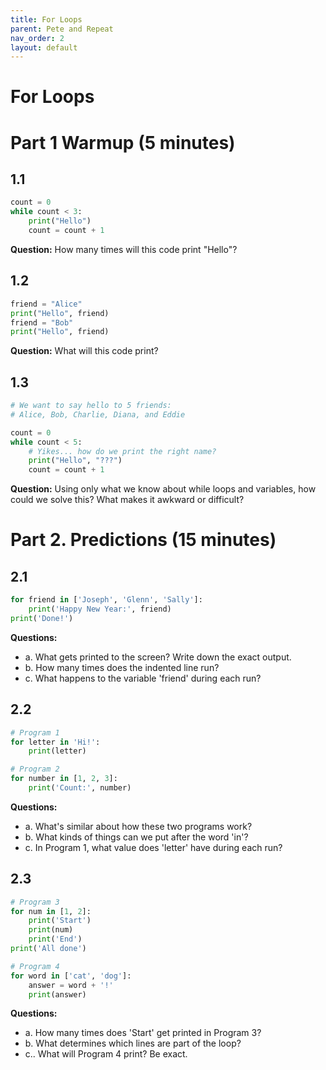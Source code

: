 ```yaml
---
title: For Loops
parent: Pete and Repeat
nav_order: 2
layout: default
---
```


# For Loops

# Part 1 Warmup (5 minutes)

## 1.1

```python
count = 0
while count < 3:
    print("Hello")
    count = count + 1
```

**Question:** How many times will this code print "Hello"?

## 1.2

```python
friend = "Alice"
print("Hello", friend)
friend = "Bob"
print("Hello", friend)
```

**Question:** What will this code print?

## 1.3

```python
# We want to say hello to 5 friends:
# Alice, Bob, Charlie, Diana, and Eddie

count = 0
while count < 5:
    # Yikes... how do we print the right name?
    print("Hello", "???")
    count = count + 1
```

**Question:** Using only what we know about while loops and variables, how could we solve this? What makes it awkward or difficult?

# Part 2. Predictions (15 minutes)

## 2.1

```python
for friend in ['Joseph', 'Glenn', 'Sally']:
    print('Happy New Year:', friend)
print('Done!')
```

**Questions:**

- a. What gets printed to the screen? Write down the exact output.
- b. How many times does the indented line run?
- c. What happens to the variable 'friend' during each run?

## 2.2

```python
# Program 1
for letter in 'Hi!':
    print(letter)
```

```python
# Program 2
for number in [1, 2, 3]:
    print('Count:', number)
```

**Questions:**

- a. What's similar about how these two programs work?
- b. What kinds of things can we put after the word 'in'?
- c. In Program 1, what value does 'letter' have during each run?

## 2.3

```python
# Program 3
for num in [1, 2]:
    print('Start')
    print(num)
    print('End')
print('All done')
```

```python
# Program 4
for word in ['cat', 'dog']:
    answer = word + '!'
    print(answer)
```

**Questions:**

- a. How many times does 'Start' get printed in Program 3?
- b. What determines which lines are part of the loop?
- c.. What will Program 4 print? Be exact.
<!--

# Explanation

<iframe width="100%" height="500" src="https://www.youtube.com/embed/JP7ITIXGpHk?start=234&end=1426" title="YouTube video player" frameborder="0" allow="accelerometer; autoplay; clipboard-write; encrypted-media; gyroscope; picture-in-picture; web-share" referrerpolicy="strict-origin-when-cross-origin" allowfullscreen></iframe>

Notes to capture:

- pros and cons of the first program that meows 3 times
- what will cause a loop to run forever?
- code for a working while loop
- sketch the flow of a while loop (flowchart or just arrows with code)
- two ways of incrementing (adding 1 to a variable)
- relationship between a for loop and a list
- syntax for a list
- when does a programmer use the variable "\_" -->
<!--

# Part 4: Practice (20-60 minutes)

Students write the output for each program:

```python
# Program 1
for x in "wow":
    print("*")

# Program 2
for x in "wow":
    print(x)

# Program 3
for x in "wow":
    print(x + "!")
```

## Part 2: Code Writing (10 minutes)

Problems progress from guided to independent:

### Task 1: Complete the Code (with support)

```python
# Make this print:
# Go team!
# Go team!
# Go team!

for number in [1, 2, 3]:
    print(_________)  # Students fill in blank
```

### Task 2: Build from Template

```python
# Make this program print:
# hello a
# hello b
# hello c

for _____ in ['a', 'b', 'c']:
    ________________
```

### Task 3: Independent Writing

Write a for loop that prints:

```
1 Mississippi
2 Mississippi
3 Mississippi
4 Mississippi
5 Mississippi
```

## Part 3: Challenge (5 minutes)

For students who finish early:

```python
# Make this pattern:
# *
# **
# ***

# Hint: you can multiply strings!
# Example: "ha" * 3 gives "hahaha"
```

## Help Cards Available

Card 1: For Loop Template

```python
for variable_name in [value1, value2, value3]:
    print(variable_name)
```

Card 2: Common Patterns

```python
# Print same thing multiple times
for x in [1, 2, 3]:
    print("Hello")

# Print each value
for x in [1, 2, 3]:
    print(x)

# Print modified values
for x in [1, 2, 3]:
    print(x + 1)
```

# For Loop Wrap-up

## Quick Check (2 minutes)

Have students write and share with partner:
"A for loop is better than a while loop when..."

## Return to Opening Problem (1 minute)

Show original "headache" problem and its solution:

```python
# Original problem (messy):
count = 0
while count < 5:
    # Yikes... how do we print the right name?
    print("Hello", "???")
    count = count + 1

# Clean solution with for loop:
for name in ['Alice', 'Bob', 'Charlie', 'Diana', 'Eddie']:
    print("Hello", name)
```

## Exit Ticket (2 minutes)

Give students small paper slip with:

```python
# What will this print?
for letter in "bye":
    print(letter + letter)
```

Write:

1. The output
2. One question you still have about for loops -->
